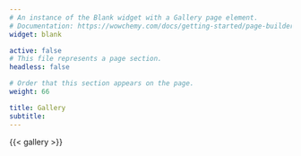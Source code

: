 ```yaml
---
# An instance of the Blank widget with a Gallery page element.
# Documentation: https://wowchemy.com/docs/getting-started/page-builder/
widget: blank

active: false
# This file represents a page section.
headless: false

# Order that this section appears on the page.
weight: 66

title: Gallery
subtitle:
---
```


{{< gallery >}}
